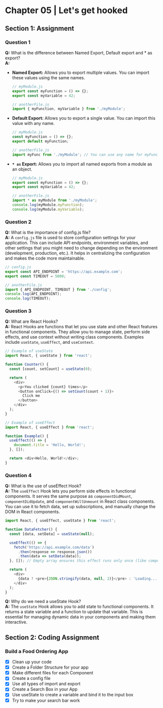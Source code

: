 # Chapter 05 | Let's get hooked

## Section 1: Assignment

### Question 1

**Q:** What is the difference between Named Export, Default export and * as export?  
**A:** 
- **Named Export:** Allows you to export multiple values. You can import these values using the same names.
  ```javascript
  // myModule.js
  export const myFunction = () => {};
  export const myVariable = 42;

  // anotherFile.js
  import { myFunction, myVariable } from './myModule';
  ```
- **Default Export:** Allows you to export a single value. You can import this value with any name.
  ```javascript
  // myModule.js
  const myFunction = () => {};
  export default myFunction;

  // anotherFile.js
  import myFunc from './myModule'; // You can use any name for myFunc
  ```
- **`* as` Export:** Allows you to import all named exports from a module as an object.
  ```javascript
  // myModule.js
  export const myFunction = () => {};
  export const myVariable = 42;

  // anotherFile.js
  import * as myModule from './myModule';
  console.log(myModule.myFunction);
  console.log(myModule.myVariable);
  ```

### Question 2

**Q:** What is the importance of config.js file?  
**A:** A `config.js` file is used to store configuration settings for your application. This can include API endpoints, environment variables, and other settings that you might need to change depending on the environment (development, production, etc.). It helps in centralizing the configuration and makes the code more maintainable.
  ```javascript
  // config.js
  export const API_ENDPOINT = 'https://api.example.com';
  export const TIMEOUT = 5000;

  // anotherFile.js
  import { API_ENDPOINT, TIMEOUT } from './config';
  console.log(API_ENDPOINT);
  console.log(TIMEOUT);
  ```

### Question 3

**Q:** What are React Hooks?  
**A:** React Hooks are functions that let you use state and other React features in functional components. They allow you to manage state, perform side effects, and use context without writing class components. Examples include `useState`, `useEffect`, and `useContext`.
  ```javascript
  // Example of useState
  import React, { useState } from 'react';

  function Counter() {
    const [count, setCount] = useState(0);

    return (
      <div>
        <p>You clicked {count} times</p>
        <button onClick={() => setCount(count + 1)}>
          Click me
        </button>
      </div>
    );
  }

  // Example of useEffect
  import React, { useEffect } from 'react';

  function Example() {
    useEffect(() => {
      document.title = 'Hello, World!';
    }, []);

    return <div>Hello, World!</div>;
  }
  ```

### Question 4

**Q:** What is the use of useEffect Hook?  
**A:** The `useEffect` Hook lets you perform side effects in functional components. It serves the same purpose as `componentDidMount`, `componentDidUpdate`, and `componentWillUnmount` in React class components. You can use it to fetch data, set up subscriptions, and manually change the DOM in React components.
  ```javascript
  import React, { useEffect, useState } from 'react';

  function DataFetcher() {
    const [data, setData] = useState(null);

    useEffect(() => {
      fetch('https://api.example.com/data')
        .then(response => response.json())
        .then(data => setData(data));
    }, []); // Empty array ensures this effect runs only once (like componentDidMount)

    return (
      <div>
        {data ? <pre>{JSON.stringify(data, null, 2)}</pre> : 'Loading...'}
      </div>
    );
  }
  ```

**Q:** Why do we need a useState Hook?  
**A:** The `useState` Hook allows you to add state to functional components. It returns a state variable and a function to update that variable. This is essential for managing dynamic data in your components and making them interactive.


## Section 2: Coding Assignment

### Build a Food Ordering App

- [x] Clean up your code
- [x] Create a Folder Structure for your app
- [x] Make different files for each Component
- [x] Create a config file
- [x] Use all types of import and export
- [x] Create a Search Box in your App
- [x] Use useState to create a variable and bind it to the input box
- [x] Try to make your search bar work
